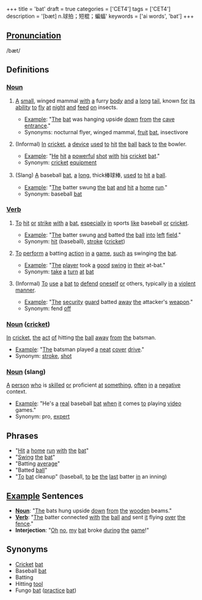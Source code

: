 +++
title = 'bat'
draft = true
categories = ['CET4']
tags = ['CET4']
description = '[bæt] n.球拍；短棍；蝙蝠'
keywords = ['ai words', 'bat']
+++

## [Pronunciation](/post/pronunciation/)
/bæt/

## Definitions
### [Noun](/post/noun/)
1. [A](/post/a/) [small](/post/small/), winged mammal [with](/post/with/) [a](/post/a/) furry [body](/post/body/) [and](/post/and/) [a](/post/a/) [long](/post/long/) [tail](/post/tail/), known [for](/post/for/) [its](/post/its/) [ability](/post/ability/) [to](/post/to/) [fly](/post/fly/) [at](/post/at/) [night](/post/night/) [and](/post/and/) [feed](/post/feed/) [on](/post/on/) insects.
   - [Example](/post/example/): "[The](/post/the/) [bat](/post/bat/) was hanging upside [down](/post/down/) [from](/post/from/) [the](/post/the/) [cave](/post/cave/) [entrance](/post/entrance/)."
   - Synonyms: nocturnal flyer, winged mammal, [fruit](/post/fruit/) [bat](/post/bat/), insectivore

2. (Informal) [In](/post/in/) [cricket](/post/cricket/), [a](/post/a/) [device](/post/device/) [used](/post/used/) [to](/post/to/) [hit](/post/hit/) [the](/post/the/) [ball](/post/ball/) [back](/post/back/) [to](/post/to/) [the](/post/the/) bowler.
   - [Example](/post/example/): "[He](/post/he/) [hit](/post/hit/) [a](/post/a/) [powerful](/post/powerful/) [shot](/post/shot/) [with](/post/with/) [his](/post/his/) [cricket](/post/cricket/) [bat](/post/bat/)."
   - Synonym: [cricket](/post/cricket/) [equipment](/post/equipment/)

3. (Slang) [A](/post/a/) baseball [bat](/post/bat/), [a](/post/a/) [long](/post/long/), thick棒球棒, [used](/post/used/) [to](/post/to/) [hit](/post/hit/) [a](/post/a/) [ball](/post/ball/).
   - [Example](/post/example/): "[The](/post/the/) batter swung [the](/post/the/) [bat](/post/bat/) [and](/post/and/) [hit](/post/hit/) [a](/post/a/) [home](/post/home/) [run](/post/run/)."
   - Synonym: baseball [bat](/post/bat/)

### [Verb](/post/verb/)
1. [To](/post/to/) [hit](/post/hit/) [or](/post/or/) [strike](/post/strike/) [with](/post/with/) [a](/post/a/) [bat](/post/bat/), [especially](/post/especially/) [in](/post/in/) sports [like](/post/like/) baseball [or](/post/or/) [cricket](/post/cricket/).
   - [Example](/post/example/): "[The](/post/the/) batter swung [and](/post/and/) batted [the](/post/the/) [ball](/post/ball/) [into](/post/into/) [left](/post/left/) [field](/post/field/)."
   - Synonym: [hit](/post/hit/) (baseball), [stroke](/post/stroke/) ([cricket](/post/cricket/))

2. [To](/post/to/) [perform](/post/perform/) [a](/post/a/) batting [action](/post/action/) [in](/post/in/) [a](/post/a/) [game](/post/game/), [such](/post/such/) [as](/post/as/) swinging [the](/post/the/) [bat](/post/bat/).
   - [Example](/post/example/): "[The](/post/the/) [player](/post/player/) took [a](/post/a/) [good](/post/good/) [swing](/post/swing/) [in](/post/in/) [their](/post/their/) at-bat."
   - Synonym: [take](/post/take/) [a](/post/a/) [turn](/post/turn/) [at](/post/at/) [bat](/post/bat/)

3. (Informal) [To](/post/to/) [use](/post/use/) [a](/post/a/) [bat](/post/bat/) [to](/post/to/) [defend](/post/defend/) [oneself](/post/oneself/) [or](/post/or/) others, typically [in](/post/in/) [a](/post/a/) [violent](/post/violent/) [manner](/post/manner/).
   - [Example](/post/example/): "[The](/post/the/) [security](/post/security/) [guard](/post/guard/) batted [away](/post/away/) [the](/post/the/) attacker's [weapon](/post/weapon/)."
   - Synonym: fend [off](/post/off/)

### [Noun](/post/noun/) ([cricket](/post/cricket/))
[In](/post/in/) [cricket](/post/cricket/), [the](/post/the/) [act](/post/act/) [of](/post/of/) hitting [the](/post/the/) [ball](/post/ball/) [away](/post/away/) [from](/post/from/) [the](/post/the/) batsman.
   - [Example](/post/example/): "[The](/post/the/) batsman played [a](/post/a/) [neat](/post/neat/) [cover](/post/cover/) [drive](/post/drive/)."
   - Synonym: [stroke](/post/stroke/), [shot](/post/shot/)

### [Noun](/post/noun/) (slang)
[A](/post/a/) [person](/post/person/) [who](/post/who/) is [skilled](/post/skilled/) [or](/post/or/) proficient [at](/post/at/) [something](/post/something/), [often](/post/often/) [in](/post/in/) [a](/post/a/) [negative](/post/negative/) context.
   - [Example](/post/example/): "He's [a](/post/a/) [real](/post/real/) baseball [bat](/post/bat/) [when](/post/when/) [it](/post/it/) comes [to](/post/to/) playing [video](/post/video/) games."
   - Synonym: pro, [expert](/post/expert/)

## Phrases
- "[Hit](/post/hit/) [a](/post/a/) [home](/post/home/) [run](/post/run/) [with](/post/with/) [the](/post/the/) [bat](/post/bat/)"
- "[Swing](/post/swing/) [the](/post/the/) [bat](/post/bat/)"
- "Batting [average](/post/average/)"
- "Batted [ball](/post/ball/)"
- "[To](/post/to/) [bat](/post/bat/) cleanup" (baseball, [to](/post/to/) [be](/post/be/) [the](/post/the/) [last](/post/last/) batter [in](/post/in/) an inning)

## [Example](/post/example/) Sentences
- **[Noun](/post/noun/)**: "[The](/post/the/) bats hung upside [down](/post/down/) [from](/post/from/) [the](/post/the/) [wooden](/post/wooden/) beams."
- **[Verb](/post/verb/)**: "[The](/post/the/) batter connected [with](/post/with/) [the](/post/the/) [ball](/post/ball/) [and](/post/and/) sent [it](/post/it/) flying [over](/post/over/) [the](/post/the/) [fence](/post/fence/)."
- **Interjection**: "[Oh](/post/oh/) [no](/post/no/), [my](/post/my/) [bat](/post/bat/) broke [during](/post/during/) [the](/post/the/) [game](/post/game/)!"

## Synonyms
- [Cricket](/post/cricket/) [bat](/post/bat/)
- Baseball [bat](/post/bat/)
- Batting
- Hitting [tool](/post/tool/)
- Fungo [bat](/post/bat/) ([practice](/post/practice/) [bat](/post/bat/))
